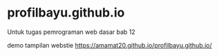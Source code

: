 # profilbayu.github.io
Untuk tugas pemrograman web dasar bab 12

demo tampilan webstie
https://amamat20.github.io/profilbayu.github.io/
